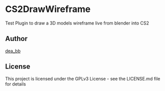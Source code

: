 # CS2DrawWireframe

Test Plugin to draw a 3D models wireframe live from blender into CS2

## Author
[dea_bb](https://x.com/dea_bb)

## License
This project is licensed under the GPLv3 License - see the LICENSE.md file for details
